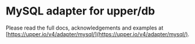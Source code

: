 # MySQL adapter for upper/db

Please read the full docs, acknowledgements and examples at
[https://upper.io/v4/adapter/mysql/](https://upper.io/v4/adapter/mysql/).

